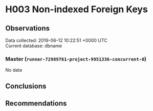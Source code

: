 # H003 Non-indexed Foreign Keys #

## Observations ##
Data collected: 2019-06-12 10:22:51 +0000 UTC  
Current database: dbname  

### Master (`runner-72989761-project-9951336-concurrent-0`) ###


No data


## Conclusions ##


## Recommendations ##


